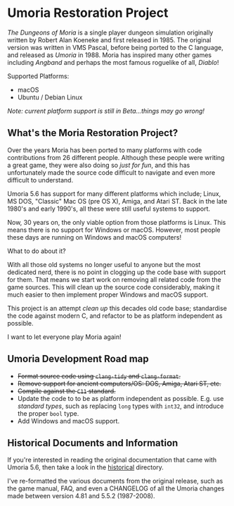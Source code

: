 # Umoria Restoration Project

_The Dungeons of Moria_ is a single player dungeon simulation originally written
by Robert Alan Koeneke and first released in 1985. The original version was
written in VMS Pascal, before being ported to the C language, and released as
_Umoria_ in 1988. Moria has inspired many other games including _Angband_ and
perhaps the most famous roguelike of all, _Diablo_!

Supported Platforms:

  - macOS
  - Ubuntu / Debian Linux

_Note: current platform support is still in Beta...things may go wrong!_


## What's the Moria Restoration Project?

Over the years Moria has been ported to many platforms with code contributions
from 26 different people. Although these people were writing a great game, they
were also doing so _just for fun_, and this has unfortunately made the source
code difficult to navigate and even more difficult to understand.

Umoria 5.6 has support for many different platforms which include; Linux, MS DOS,
"Classic" Mac OS (pre OS X), Amiga, and Atari ST. Back in the late 1980's and
early 1990's, all these were still useful systems to support.

Now, 30 years on, the only viable option from those platforms is Linux.
This means there is no support for Windows or macOS. However, most people
these days are running on Windows and macOS computers!

What to do about it?

With all those old systems no longer useful to anyone but the most dedicated
nerd, there is no point in clogging up the code base with support for them.
That means we start work on removing all related code from the game sources.
This will clean up the source code considerably, making it much easier to
then implement proper Windows and macOS support.

This project is an attempt _clean up_ this decades old code base;
standardise the code against modern C, and refactor to be as platform
independent as possible.

I want to let everyone play Moria again!


## Umoria Development Road map

  * ~~Format source code using `clang-tidy` and `clang-format`.~~
  * ~~Remove support for ancient computers/OS: DOS, Amiga, Atari ST, etc.~~
  * ~~Compile against the `C11` standard.~~
  * Update the code to to be as platform independent as possible.
    E.g. use _standard types_, such as replacing `long` types with `int32`,
    and introduce the proper `bool` type.
  * Add Windows and macOS support.


## Historical Documents and Information

If you're interested in reading the original documentation that came with
Umoria 5.6, then take a look in the [historical](historical/) directory.

I've re-formatted the various documents from the original release, such as
the game manual, FAQ, and even a CHANGELOG of all the Umoria changes made
between version 4.81 and 5.5.2 (1987-2008).

